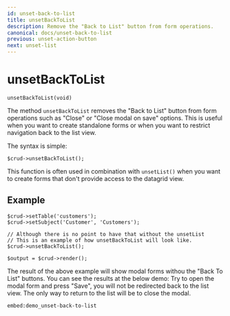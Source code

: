 ```yaml
---
id: unset-back-to-list
title: unsetBackToList
description: Remove the "Back to List" button from form operations.
canonical: docs/unset-back-to-list
previous: unset-action-button
next: unset-list
---
```


# unsetBackToList

<pre><code class="language-php">unsetBackToList(void)</code></pre>
The method <code>unsetBackToList</code> removes the "Back to List" button from form operations such as "Close" or 
"Close modal on save" options. This is useful when you want to create standalone forms or when you want to restrict 
navigation back to the list view.

The syntax is simple:
<pre><code class="language-php">$crud->unsetBackToList();</code></pre>

This function is often used in combination with `unsetList()` when you want to create forms that don't provide access to the datagrid view.

<h2>Example</h2>

<pre><code class="language-php">$crud->setTable('customers');
$crud->setSubject('Customer', 'Customers');

// Although there is no point to have that without the unsetList 
// This is an example of how unsetBackToList will look like.
$crud->unsetBackToList();

$output = $crud->render();</code></pre>

The result of the above example will show modal forms withou the "Back To List" buttons. 
You can see the results at the below demo: Try to open the modal form and press "Save", you will not be redirected back 
to the list view. The only way to return to the list will be to close the modal.

`embed:demo_unset-back-to-list`